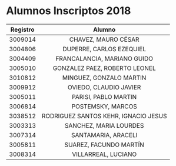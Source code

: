 # Alumnos Inscriptos 2018

| Registro | Alumno |
| :-: | :-:| 
| 3009014 | CHAVEZ, MAURO CÉSAR |
| 3004806 | DUPERRE, CARLOS EZEQUIEL |
| 3004409 | FRANCALANCIA, MARIANO GUIDO |
| 3005010 | GONZALEZ PAEZ, ROBERTO LEONEL |
| 3010812 | MINGUEZ, GONZALO MARTIN |
| 3009912 | OVIEDO, CLAUDIO JAVIER |
| 3005011 | PARISI, PABLO MARTIN |
| 3006814 | POSTEMSKY, MARCOS |
| 3038512 | RODRIGUEZ SANTOS KEHR, IGNACIO JESUS |
| 3003313 | SANCHEZ, MARIA LOURDES |
| 3007314 | SANTAMARIA, ARACELI |
| 3005811 | SUAREZ, FACUNDO MARTÍN |
| 3008314 | VILLARREAL, LUCIANO |